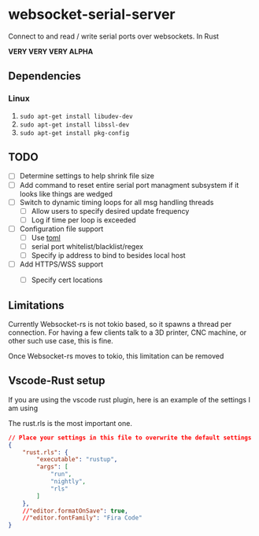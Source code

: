 # websocket-serial-server
Connect to and read / write serial ports over websockets. In Rust

**VERY VERY VERY ALPHA**

## Dependencies

### Linux

1. `sudo apt-get install libudev-dev`
1. `sudo apt-get install libssl-dev`
1. `sudo apt-get install pkg-config`

## TODO

* [ ] Determine settings to help shrink file size
* [ ] Add command to reset entire serial port managment subsystem
if it looks like things are wedged
* [ ] Switch to dynamic timing loops for all msg handling threads
    * [ ] Allow users to specify desired update frequency
    * [ ] Log if time per loop is exceeded
* [ ] Configuration file support
    * [ ] Use [toml](https://github.com/toml-lang/toml)
    * [ ] serial port whitelist/blacklist/regex
    * [ ] Specify ip address to bind to besides local host
* [ ] Add HTTPS/WSS support
    * [ ] Specify cert locations


## Limitations

Currently Websocket-rs is not tokio based, so it spawns a thread per connection.
For having a few clients talk to a 3D printer, CNC machine, or other 
such use case, this is fine. 

Once Websocket-rs moves to tokio, this limitation can be removed

## Vscode-Rust setup

If you are using the vscode rust plugin, here is an example of
the settings I am using

The rust.rls is the most important one.

``` json
// Place your settings in this file to overwrite the default settings
{
    "rust.rls": {
        "executable": "rustup",
        "args": [
            "run",
            "nightly",
            "rls"
        ]
    },
    //"editor.formatOnSave": true,
    //"editor.fontFamily": "Fira Code"
}
```

